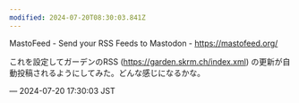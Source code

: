 ```yaml
---
modified: 2024-07-20T08:30:03.841Z
---
```


<p>MastoFeed - Send your RSS Feeds to Mastodon - <a href="https://mastofeed.org/" target="_blank" rel="nofollow noopener noreferrer" translate="no"><span class="invisible">https://</span><span class="">mastofeed.org/</span><span class="invisible"></span></a></p><p>これを設定してガーデンのRSS (<a href="https://garden.skrm.ch/index.xml" target="_blank" rel="nofollow noopener noreferrer" translate="no"><span class="invisible">https://</span><span class="">garden.skrm.ch/index.xml</span><span class="invisible"></span></a>) の更新が自動投稿されるようにしてみた。どんな感じになるかな。</p>

&mdash; 2024-07-20 17:30:03 JST

<!-- Original URL: https://mastodon.social/@sakuramochi0/112817878062626270-->
